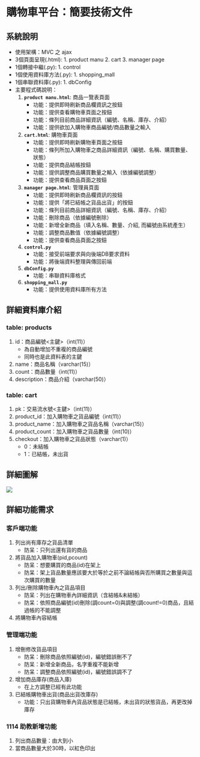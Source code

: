 # 購物車平台：簡要技術文件
## 系統說明
- 使用架構：MVC 之 ajax 
- 3個頁面呈現(.html): 1. product manu 2. cart 3. manager page
- 1個轉接中繼(.py): 1. control
- 1個使用資料庫方法(.py): 1. shopping_mall
- 1個串聯資料庫(.py): 1. dbConfig
- 主要程式碼說明：
    1. **`product manu.html`**: 商品一覽表頁面
        - 功能：提供即時刷新商品欄資訊之按鈕
        - 功能：提供查看購物車頁面之按鈕
        - 功能：條列目前商品詳細資訊（編號、名稱、庫存、介紹）
        - 功能：提供欲加入購物車商品編號/商品數量之輸入
    2. **`cart.html`**: 購物車頁面
        - 功能：提供即時刷新購物車頁面之按鈕
        - 功能：條列所加入購物車之商品詳細資訊（編號、名稱、購買數量、狀態）
        - 功能：提供商品結帳按鈕
        - 功能：提供調整商品購買數量之輸入（依據編號調整）
        - 功能：提供查看商品頁面之按鈕
    3. **`manager page.html`**: 管理員頁面
        - 功能：提供即時刷新商品欄資訊的按鈕
        - 功能：提供「將已結帳之貨品出貨」的按鈕
        - 功能：條列目前商品詳細資訊（編號、名稱、庫存、介紹）
        - 功能：刪除商品（依據編號刪除）
        - 功能：新增全新商品（填入名稱、數量、介紹, 而編號由系統產生）
        - 功能：調整商品數值（依據編號調整）
        - 功能：提供查看商品頁面之按鈕
    4. **`control.py`**
        - 功能：接受前端要求與向後端DB要求資料
        - 功能：將後端資料整理與傳回前端
    5. **`dbConfig.py`**
        - 功能：串聯資料庫格式
    6. **`shopping_mall.py`**
        - 功能：提供使用資料庫所有方法
## 詳細資料庫介紹
### table: products
1. id：商品編號<主鍵>（int(11)）
    - 為自動增加不重複的商品編號
    - 同時也是此資料表的主鍵
2. name：商品名稱（varchar(15)）
3. count：商品數量（int(11)）
4. description：商品介紹（varchar(50)）
### table: cart
1. pk：交易流水號<主鍵>（int(11)）
2. product_id：加入購物車之貨品編號（int(11)）
3. product_name：加入購物車之貨品名稱（varchar(15)）
4. product_count：加入購物車之貨品數量（int(10)）
5. checkout：加入購物車之貨品狀態（varchar(1)）
    - 0：未結帳
    - 1：已結帳，未出貨
## 詳細圖解
![](https://i.imgur.com/6aP0YVV.jpg)
## 詳細功能需求
### 客戶端功能
1. 列出尚有庫存之貨品清單
    - 防呆：只列出還有貨的商品
2. 將貨品加入購物車(pid,pcount)
    - 防呆：想要購買的商品(id)在架上
    - 防呆：架上貨品數量應該要大於等於之前不論結帳與否所購買之數量與這次購買的數量
3. 列出/刪除購物車內之貨品項目
    - 防呆：列出在購物車內詳細資訊（含結帳&未結帳）
    - 防呆：依照商品編號(id)刪除(調count=0)與調整(調count!=0)商品，且結過帳的不能調整
4. 將購物車內容結帳
### 管理端功能
1. 增刪修改貨品項目
    - 防呆：刪除商品依照編號(id)，編號錯誤刪不了
    - 防呆：新增全新商品，名字重複不能新增
    - 防呆：調整商品依照編號(id)，編號錯誤調不了
2. 增加商品庫存(商品入庫)
    - 在上方調整已經有此功能
3. 已結帳購物車出貨(商品出貨改庫存)
    - 功能：只出貨購物車內貨品狀態是已結帳，未出貨的狀態貨品，再更改掉庫存

### 1114 助教新增功能
1. 列出商品數量：由大到小
2. 當商品數量大於30時，以紅色印出
